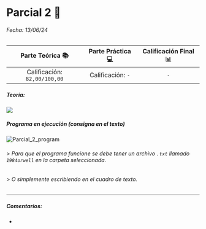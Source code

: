 # Parcial 2 📝

###### Fecha: 13/06/24


|Parte Teórica 📚|Parte Práctica 💻|Calificación Final 📊|
| :---: | :---: | :---: |
| Calificación: `82,00/100,00` | Calificación: `-` |`-`|

##### Teoría:
<img src="https://github.com/louisrubin/prog3/assets/72027738/320aa44d-99cf-4f6d-b64c-afa3b8821754"/>

##### Programa en ejecución (consigna en el texto)

![Parcial_2_program](https://github.com/louisrubin/prog3/assets/72027738/4a95b250-39b6-4374-992d-28e2d853bb44)

###### > Para que el programa funcione se debe tener un archivo `.txt` llamado `1984orwell` en la carpeta seleccionada.
###### > O simplemente escribiendo en el cuadro de texto.

---
##### Comentarios: 

- 
